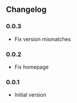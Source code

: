 ## Changelog

### 0.0.3
  * Fix version mismatches

### 0.0.2
  * Fix homepage

### 0.0.1
  * Initial version

